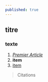 ```yaml
---
published: true
---
```




## titre

### texte

1. _[Premier Article](//2015/12/28/premier-article/)_
2. **item**
3. [item](http://google.fr)


> Citations
